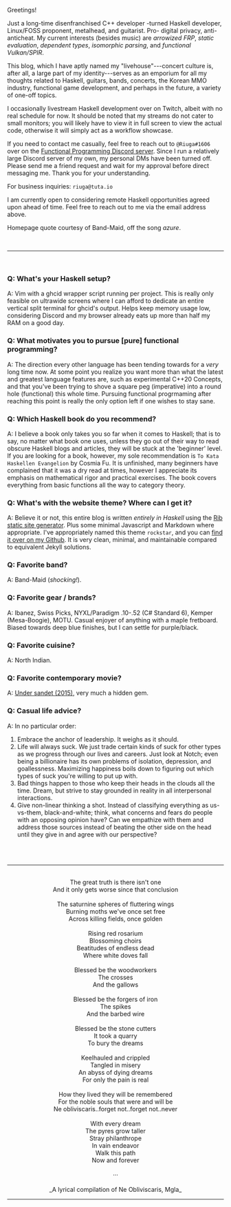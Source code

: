 Greetings!

Just a long-time disenfranchised C++ developer -turned Haskell developer, Linux/FOSS proponent, metalhead, and guitarist. Pro- digital privacy, anti-anticheat. My current interests (besides music) are _arrowized FRP_, _static evaluation_, _dependent types_, _isomorphic parsing_, and _functional Vulkan/SPIR_. 

This blog, which I have aptly named my "livehouse"---concert culture is, after all, a large part of my identity---serves as an emporium for all my thoughts related to Haskell, guitars, bands, concerts, the Korean MMO industry, functional game development, and perhaps in the future, a variety of one-off topics.

I occasionally livestream Haskell development over on Twitch, albeit with no real schedule for now. It should be noted that my streams do not cater to small monitors; you will likely have to view it in full screen to view the actual code, otherwise it will simply act as a workflow showcase.

If you need to contact me casually, feel free to reach out to `@Riuga#1606` over on the [Functional Programming Discord server](https://discord.gg/w74HPxc). Since I run a relatively large Discord server of my own, my personal DMs have been turned off. Please send me a friend request and wait for my approval before direct messaging me. Thank you for your understanding.

For business inquiries: `riuga@tuta.io`

I am currently open to considering remote Haskell opportunities agreed upon ahead of time. Feel free to reach out to me via the email address above.

Homepage quote courtesy of Band-Maid, off the song _azure_.

<br/>
<hr/>
<br/>

### Q: What's your Haskell setup?
A: Vim with a ghcid wrapper script running per project. This is really only feasible on ultrawide screens where I can afford to dedicate an entire vertical split terminal for ghcid's output. Helps keep memory usage low, considering Discord and my browser already eats up more than half my RAM on a good day. 

### Q: What motivates you to pursue [pure] functional programming?
A: The direction every other language has been tending towards for a _very_ long time now. At some point you realize you want more than what the latest and greatest language features are, such as experimental C++20 Concepts, and that you've been trying to shove a square peg (imperative) into a round hole (functional) this whole time. Pursuing functional progrmaming after reaching this point is really the only option left if one wishes to stay sane.

### Q: Which Haskell book do you recommend?
A: I believe a book only takes you so far when it comes to Haskell; that is to say, no matter what book one uses, unless they go out of their way to read obscure Haskell blogs and articles, they will be stuck at the 'beginner' level. If you are looking for a book, however, my sole recommendation is `To Kata Haskellen Evangelion` by Cosmia Fu. It is unfinished, many beginners have complained that it was a dry read at times, however I appreciate its emphasis on mathematical rigor and practical exercises. The book covers everything from basic functions all the way to category theory.

### Q: What's with the website theme? Where can I get it?
A: Believe it or not, this entire blog is written _entirely in Haskell_ using the [Rib static site generator](https://github.com/srid/rib). Plus some minimal Javascript and Markdown where appropriate. I've appropriately named this theme `rockstar`, and you can [find it over on my Github](https://github.com/riugabachi/festive). It is very clean, minimal, and maintainable compared to equivalent Jekyll solutions.

### Q: Favorite band?
A: Band-Maid (_shocking!_).

### Q: Favorite gear / brands?
A: Ibanez, Swiss Picks, NYXL/Paradigm .10-.52 (C# Standard 6), Kemper (Mesa-Boogie), MOTU. Casual enjoyer of anything with a maple fretboard. Biased towards deep blue finishes, but I can settle for purple/black.

### Q: Favorite cuisine?
A: North Indian.

### Q: Favorite contemporary movie?
A: [Under sandet (2015)](https://en.wikipedia.org/wiki/Land_of_Mine), very much a hidden gem.

### Q: Casual life advice?
A: In no particular order:

1. Embrace the anchor of leadership. It weighs as it should.
2. Life will always suck. We just trade certain kinds of suck for other types as we progress through our lives and careers. Just look at Notch; even being a billionaire has its own problems of isolation, depression, and goallessness. Maximizing happiness boils down to figuring out which types of suck you're willing to put up with.
3. Bad things happen to those who keep their heads in the clouds all the time. Dream, but strive to stay grounded in reality in all interpersonal interactions.
4. Give non-linear thinking a shot. Instead of classifying everything as us-vs-them, black-and-white; think, what concerns and fears do people with an opposing opinion have? Can we empathize with them and address those sources instead of beating the other side on the head until they give in and agree with our perspective?

<br/>
<br/>
<hr/>
<center>
<br/>
The great truth is there isn't one<br/>
And it only gets worse since that conclusion<br/>
<br/>
The saturnine spheres of fluttering wings<br/>
Burning moths we've once set free<br/>
Across killing fields, once golden<br/>
<br/>
Rising red rosarium<br/>
Blossoming choirs<br/>
Beatitudes of endless dead<br/>
Where white doves fall<br/>
<br/>
Blessed be the woodworkers<br/>
The crosses<br/>
And the gallows<br/>
<br/>
Blessed be the forgers of iron<br/>
The spikes<br/>
And the barbed wire<br/>
<br/>
Blessed be the stone cutters<br/>
It took a quarry<br/>
To bury the dreams<br/>
<br/>
Keelhauled and crippled<br/>
Tangled in misery<br/>
An abyss of dying dreams<br/>
For only the pain is real<br/>
<br/>
How they lived they will be remembered<br/>
For the noble souls that were and will be<br/>
Ne obliviscaris..forget not..forget not..never<br/>
<br/>
With every dream<br/>
The pyres grow taller<br/>
Stray philanthrope<br/>
In vain endeavor<br/>
Walk this path<br/>
Now and forever<br/>
<br/>
···<br/>
<br/>
_A lyrical compilation of Ne Obliviscaris, Mgla_
</center>
<hr/>
